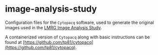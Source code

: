 # image-analysis-study

Configuration files for the `Cytopacq` software, used to generate the original images used in the [LMRG Image Analysis Study](https://sites.google.com/view/lmrg-image-analysis-study). 

A containerized version of `Cytopacq` along with basic instructions can be found at [https://github.com/tp81/cytopacq](https://github.com/tp81/cytopacq). 
